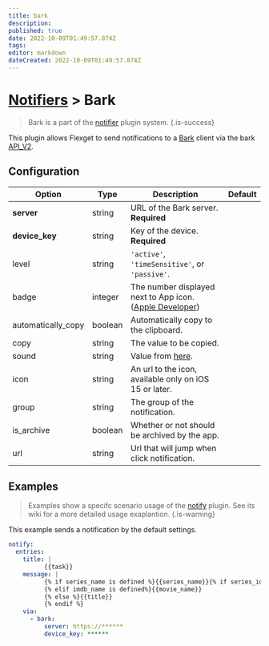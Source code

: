 ```yaml
---
title: bark
description: 
published: true
date: 2022-10-09T01:49:57.874Z
tags: 
editor: markdown
dateCreated: 2022-10-09T01:49:57.874Z
---
```


# [Notifiers](/Plugins/Notifiers) > Bark
> Bark is a part of the [notifier](/Plugins/Notifiers) plugin system.
{.is-success}

This plugin allows Flexget to send notifications to a [Bark](https://github.com/Finb/bark-server) client via the bark [API_V2](https://github.com/Finb/bark-server/blob/master/docs/API_V2.md).

## Configuration

| Option |Type|  Description | Default |
| --- | --- | --- | --- |
| **server** | string | URL of the Bark server. **Required**
| **device_key**| string | Key of the device. **Required**
| level | string | `'active'`, `'timeSensitive'`, or `'passive'`. |
| badge | integer | The number displayed next to App icon. ([Apple Developer](https://developer.apple.com/documentation/usernotifications/unnotificationcontent/1649864-badge)) |
| automatically_copy | boolean | Automatically copy to the clipboard. |
| copy | string |  The value to be copied. |
| sound | string | Value from [here](https://github.com/Finb/Bark/tree/master/Sounds). |
| icon | string | An url to the icon, available only on iOS 15 or later. |
| group | string | The group of the notification. |
| is_archive | boolean | Whether or not should be archived by the app. |
| url | string | Url that will jump when click notification. |



## Examples
> Examples show a specifc scenario usage of the [notify](/Plugins/notify) plugin. See its wiki for a more detailed usage exaplantion.
{.is-warning}

This example sends a notification by the default settings.

```yaml
notify:
  entries:
    title: |
          {{task}}
    message: |
          {% if series_name is defined %}{{series_name}}{% if series_id is defined %} - {{series_id}}{% endif %}{% if trakt_ep_name is defined %} - {{trakt_ep_name}}{% endif %}
          {% elif imdb_name is defined%}{{movie_name}}
          {% else %}{{title}}
          {% endif %}
    via:
      - bark:
          server: https://******
          device_key: ******
```